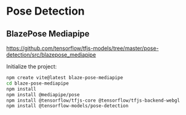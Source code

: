 # Pose Detection

## BlazePose Mediapipe

https://github.com/tensorflow/tfjs-models/tree/master/pose-detection/src/blazepose_mediapipe

Initialize the project:

```bash
npm create vite@latest blaze-pose-mediapipe
cd blaze-pose-mediapipe
npm install
npm install @mediapipe/pose
npm install @tensorflow/tfjs-core @tensorflow/tfjs-backend-webgl
npm install @tensorflow-models/pose-detection
```